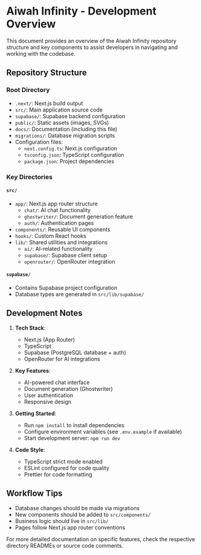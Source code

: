 # Aiwah Infinity - Development Overview

This document provides an overview of the Aiwah Infinity repository structure and key components to assist developers in navigating and working with the codebase.

## Repository Structure

### Root Directory
- `.next/`: Next.js build output
- `src/`: Main application source code
- `supabase/`: Supabase backend configuration
- `public/`: Static assets (images, SVGs)
- `docs/`: Documentation (including this file)
- `migrations/`: Database migration scripts
- Configuration files:
  - `next.config.ts`: Next.js configuration
  - `tsconfig.json`: TypeScript configuration
  - `package.json`: Project dependencies

### Key Directories

#### `src/`
- `app/`: Next.js app router structure
  - `chat/`: AI chat functionality
  - `ghostwriter/`: Document generation feature
  - `auth/`: Authentication pages
- `components/`: Reusable UI components
- `hooks/`: Custom React hooks
- `lib/`: Shared utilities and integrations
  - `ai/`: AI-related functionality
  - `supabase/`: Supabase client setup
  - `openrouter/`: OpenRouter integration

#### `supabase/`
- Contains Supabase project configuration
- Database types are generated in `src/lib/supabase/`

## Development Notes

1. **Tech Stack**:
   - Next.js (App Router)
   - TypeScript
   - Supabase (PostgreSQL database + auth)
   - OpenRouter for AI integrations

2. **Key Features**:
   - AI-powered chat interface
   - Document generation (Ghostwriter)
   - User authentication
   - Responsive design

3. **Getting Started**:
   - Run `npm install` to install dependencies
   - Configure environment variables (see `.env.example` if available)
   - Start development server: `npm run dev`

4. **Code Style**:
   - TypeScript strict mode enabled
   - ESLint configured for code quality
   - Prettier for code formatting

## Workflow Tips

- Database changes should be made via migrations
- New components should be added to `src/components/`
- Business logic should live in `src/lib/`
- Pages follow Next.js app router conventions

For more detailed documentation on specific features, check the respective directory READMEs or source code comments. 